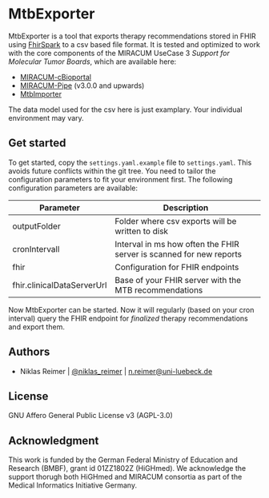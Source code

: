 # MtbExporter

MtbExporter is a tool that exports therapy recommendations stored in FHIR using [FhirSpark](https://github.com/buschlab/fhirspark) to a csv based file format.
It is tested and optimized to work with the core components of the MIRACUM UseCase 3 *Support for Molecular Tumor Boards*, which are available here:

- [MIRACUM-cBioportal](https://github.com/buschlab/MIRACUM-cBioPortal)
- [MIRACUM-Pipe](https://github.com/AG-Boerries/MIRACUM-Pipe) (v3.0.0 and upwards)
- [MtbImporter](https://github.com/buschlab/MtbImporter)

The data model used for the csv here is just examplary. Your individual environment may vary.

## Get started

To get started, copy the `settings.yaml.example` file to `settings.yaml`. This avoids future conflicts within the git tree. You need to tailor the configuration parameters to fit your environment first. The following configuration parameters are available:

| Parameter                  | Description                                                         |
|----------------------------|---------------------------------------------------------------------|
| outputFolder               | Folder where csv exports will be written to disk                    |
| cronIntervall              | Interval in ms how often the FHIR server is scanned for new reports |
| fhir                       | Configuration for FHIR endpoints                                    |
| fhir.clinicalDataServerUrl | Base of your FHIR server with the MTB recommendations               |

Now MtbExporter can be started. Now it will regularly (based on your cron interval) query the FHIR endpoint for *finalized* therapy recommendations and export them.

## Authors

- Niklas Reimer | [@niklas_reimer](https://twitter.com/niklas_reimer) | [n.reimer@uni-luebeck.de](mailto:n.reimer@uni-luebeck.de)

## License

GNU Affero General Public License v3 (AGPL-3.0)

## Acknowledgment

This work is funded by the German Federal Ministry of Education and Research (BMBF), grant id 01ZZ1802Z (HiGHmed).
We acknowledge the support thorugh both HiGHmed and MIRACUM consortia as part of the Medical Informatics Initiative Germany.
